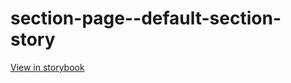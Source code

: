 # section-page--default-section-story

[View in storybook](https://raw.githack.com/Independent-Digital-News-and-Media-Ltd/indy100-pwamp-sb/PR-192-sb/index.html?path=/story/section-page--default-section-story)